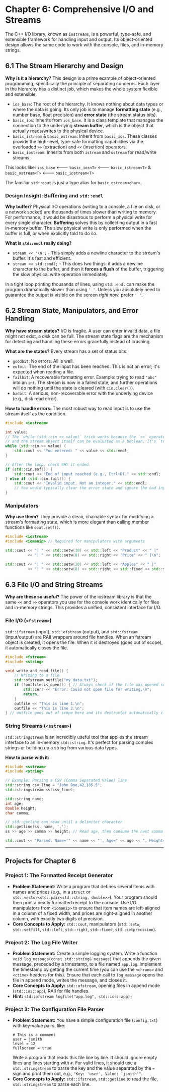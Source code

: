 # Chapter 6: Comprehensive I/O and Streams

The C++ I/O library, known as `iostreams`, is a powerful, type-safe, and extensible framework for handling input and output. Its object-oriented design allows the same code to work with the console, files, and in-memory strings.

## 6.1 The Stream Hierarchy and Design

**Why is it a hierarchy?** This design is a prime example of object-oriented programming, specifically the principle of separating concerns. Each layer in the hierarchy has a distinct job, which makes the whole system flexible and extensible.

*   `ios_base`: The root of the hierarchy. It knows nothing about data types or where the data is going. Its only job is to manage **formatting state** (e.g., number base, float precision) and **error state** (the stream status bits).
*   `basic_ios`: Inherits from `ios_base`. It is a class template that manages the connection to the underlying **stream buffer**, which is the object that actually reads/writes to the physical device.
*   `basic_istream` & `basic_ostream`: Inherit from `basic_ios`. These classes provide the high-level, type-safe formatting capabilities via the overloaded `>>` (extraction) and `<<` (insertion) operators.
*   `basic_iostream`: Inherits from both `istream` and `ostream` for read/write streams.

This looks like:
`ios_base` <--- `basic_ios<T>` <--- `basic_istream<T>` & `basic_ostream<T>` <--- `basic_iostream<T>`

The familiar `std::cout` is just a type alias for `basic_ostream<char>`.

### Design Insight: Buffering and `std::endl`

**Why buffer?** Physical I/O operations (writing to a console, a file on disk, or a network socket) are thousands of times slower than writing to memory. For performance, it would be disastrous to perform a physical write for every single character. **Buffering** solves this by collecting output in a fast in-memory buffer. The slow physical write is only performed when the buffer is full, or when explicitly told to do so.

**What is `std::endl` really doing?**
*   `stream << '\n';` - This simply adds a newline character to the stream's buffer. It's fast and efficient.
*   `stream << std::endl;` - This does two things: it adds a newline character to the buffer, and then it **forces a flush** of the buffer, triggering the slow physical write operation immediately.

In a tight loop printing thousands of lines, using `std::endl` can make the program dramatically slower than using `'
'`. Unless you absolutely need to guarantee the output is visible on the screen *right now*, prefer `'
'`.

## 6.2 Stream State, Manipulators, and Error Handling

**Why have stream states?** I/O is fragile. A user can enter invalid data, a file might not exist, a disk can be full. The stream state flags are the mechanism for detecting and handling these errors gracefully instead of crashing.

**What are the states?** Every stream has a set of status bits:
*   `goodbit`: No errors. All is well.
*   `eofbit`: The end of the input has been reached. This is not an error; it's expected when reading a file.
*   `failbit`: A recoverable formatting error. Example: trying to read `"abc"` into an `int`. The stream is now in a failed state, and further operations will do nothing until the state is cleared (with `cin.clear()`).
*   `badbit`: A serious, non-recoverable error with the underlying device (e.g., disk read error).

**How to handle errors:** The most robust way to read input is to use the stream itself as the condition.

```cpp
#include <iostream>

int value;
// The `while (std::cin >> value)` trick works because the `>>` operator returns the stream,
// and the stream object itself can be evaluated as a boolean. It's `true` if the stream is good.
while (std::cin >> value) {
    std::cout << "You entered: " << value << std::endl;
}

// After the loop, check WHY it ended.
if (std::cin.eof()) {
    std::cout << "End of input reached (e.g., Ctrl+D)." << std::endl;
} else if (std::cin.fail()) {
    std::cout << "Invalid input. Not an integer." << std::endl;
    // You would typically clear the error state and ignore the bad input here.
}
```

### Manipulators

**Why use them?** They provide a clean, chainable syntax for modifying a stream's formatting state, which is more elegant than calling member functions like `cout.setf()`.

```cpp
#include <iostream>
#include <iomanip> // Required for manipulators with arguments

std::cout << "| " << std::setw(10) << std::left << "Product" << " |"
          << "| " << std::setw(8) << std::right << "Price" << " |\n";

std::cout << "| " << std::setw(10) << std::left << "Apples" << " |"
          << "| " << std::setw(8) << std::right << std::fixed << std::setprecision(2) << 1.99 << " |\n";
```

## 6.3 File I/O and String Streams

**Why are these so useful?** The power of the iostream library is that the same `<<` and `>>` operators you use for the console work identically for files and in-memory strings. This provides a unified, consistent interface for I/O.

### File I/O (`<fstream>`)
`std::ifstream` (input), `std::ofstream` (output), and `std::fstream` (input/output) are RAII wrappers around file handles. When an fstream object is created, it opens the file. When it is destroyed (goes out of scope), it automatically closes the file.

```cpp
#include <fstream>
#include <string>

void write_and_read_file() {
    // Writing to a file
    std::ofstream outfile("my_data.txt");
    if (!outfile.is_open()) { // Always check if the file was opened successfully!
        std::cerr << "Error: Could not open file for writing.\n";
        return;
    }
    outfile << "This is line 1.\n";
    outfile << "This is line 2.\n";
} // outfile goes out of scope here and its destructor automatically closes the file.
```

### String Streams (`<sstream>`)

`std::stringstream` is an incredibly useful tool that applies the stream interface to an in-memory `std::string`. It's perfect for parsing complex strings or building up a string from various data types.

**How to parse with it:**

```cpp
#include <sstream>
#include <string>

// Example: Parsing a CSV (Comma Separated Value) line
std::string csv_line = "John Doe,42,185.5";
std::stringstream ss(csv_line);

std::string name;
int age;
double height;
char comma;

// std::getline can read until a delimiter character
std::getline(ss, name, ',');
ss >> age >> comma >> height; // Read age, then consume the next comma

std::cout << "Parsed: Name='" << name << "', Age=" << age << ", Height=" << height << std::endl;
```

---

## Projects for Chapter 6

### Project 1: The Formatted Receipt Generator

*   **Problem Statement:** Write a program that defines several items with names and prices (e.g., in a `struct` or `std::vector<std::pair<std::string, double>>`). Your program should then print a neatly formatted receipt to the console. Use I/O manipulators from `<iomanip>` to ensure that item names are left-aligned in a column of a fixed width, and prices are right-aligned in another column, with exactly two digits of precision.
*   **Core Concepts to Apply:** `std::cout`, manipulators (`std::setw`, `std::setfill`, `std::left`, `std::right`, `std::fixed`, `std::setprecision`).

### Project 2: The Log File Writer

*   **Problem Statement:** Create a simple logging system. Write a function `void log_message(const std::string& message)` that appends the given message, preceded by a timestamp, to a file named `app.log`. Implement the timestamp by getting the current time (you can use the `<chrono>` and `<ctime>` headers for this). Ensure that each call to `log_message` opens the file in append mode, writes the message, and closes it.
*   **Core Concepts to Apply:** `std::ofstream`, opening files in append mode (`std::ios::app`), RAII for file handles.
*   **Hint:** `std::ofstream logfile("app.log", std::ios::app);`

### Project 3: The Configuration File Parser

*   **Problem Statement:** You have a simple configuration file (`config.txt`) with key-value pairs, like:
    ```
    # This is a comment
    user = jsmith
    level = 12
    fullscreen = true
    ```
    Write a program that reads this file line by line. It should ignore empty lines and lines starting with `#`. For valid lines, it should use a `std::stringstream` to parse the key and the value separated by the `=` sign and print them out, e.g., `"Key: 'user', Value: 'jsmith'"`.
*   **Core Concepts to Apply:** `std::ifstream`, `std::getline` to read the file, `std::stringstream` to parse each line.

```